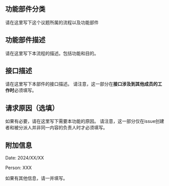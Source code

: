 ## 功能部件分类
请在这里写下这个议题所属的流程以及功能部件

## 功能部件描述
请在这里写下本流程的描述。包括功能和目的。

## 接口描述
请在这里写下本部件的接口描述。
请注意，这一部分在**接口涉及到其他成员的工作时**必须填写。

## 请求原因（选填）
如果有必要，请在这里写下需要本功能的原因。
请注意，这一部分仅在issue创建者和被分派人并非同一内容的负责人时才必须填写。

## 附加信息
Date: 2024/XX/XX

Person: XXX

如果有其他信息，请一并填写。